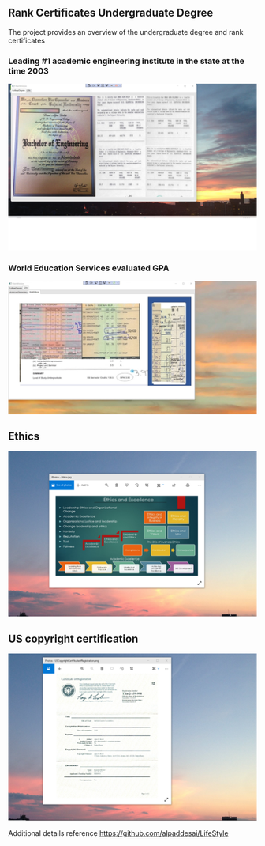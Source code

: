 ## Rank Certificates Undergraduate Degree

The project provides an overview of the undergraduate degree and rank certificates

### Leading #1 academic engineering institute in the state at the time 2003
![image](BachelorEngineering.jpg)

### World Education Services evaluated GPA
![image](HighSchoolIndiaI.jpg)

## Ethics
![image](EthicsandExcellence.png)

## US copyright certification
![image](USCopyrightCertificate.png)

Additional details reference https://github.com/alpaddesai/LifeStyle
